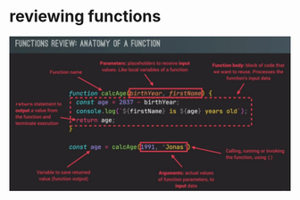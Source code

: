 # reviewing functions 

![reviewing function body & it's calling](../notes-pics/3-module/lecture-7.jpg "reviewing function body & it's calling")

